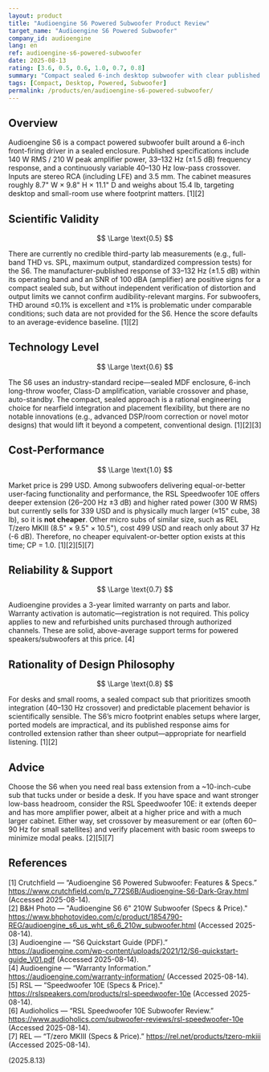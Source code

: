 ```yaml
---
layout: product
title: "Audioengine S6 Powered Subwoofer Product Review"
target_name: "Audioengine S6 Powered Subwoofer"
company_id: audioengine
lang: en
ref: audioengine-s6-powered-subwoofer
date: 2025-08-13
rating: [3.6, 0.5, 0.6, 1.0, 0.7, 0.8]
summary: "Compact sealed 6-inch desktop subwoofer with clear published specs, limited third-party measurements, and top cost-performance due to no cheaper equivalent-or-better options"
tags: [Compact, Desktop, Powered, Subwoofer]
permalink: /products/en/audioengine-s6-powered-subwoofer/
---
```

## Overview

Audioengine S6 is a compact powered subwoofer built around a 6-inch front-firing driver in a sealed enclosure. Published specifications include 140 W RMS / 210 W peak amplifier power, 33–132 Hz (±1.5 dB) frequency response, and a continuously variable 40–130 Hz low-pass crossover. Inputs are stereo RCA (including LFE) and 3.5 mm. The cabinet measures roughly 8.7" W × 9.8" H × 11.1" D and weighs about 15.4 lb, targeting desktop and small-room use where footprint matters. [1][2]

## Scientific Validity

$$ \Large \text{0.5} $$

There are currently no credible third-party lab measurements (e.g., full-band THD vs. SPL, maximum output, standardized compression tests) for the S6. The manufacturer-published response of 33–132 Hz (±1.5 dB) within its operating band and an SNR of 100 dBA (amplifier) are positive signs for a compact sealed sub, but without independent verification of distortion and output limits we cannot confirm audibility-relevant margins. For subwoofers, THD around ≤0.1% is excellent and ≥1% is problematic under comparable conditions; such data are not provided for the S6. Hence the score defaults to an average-evidence baseline. [1][2]

## Technology Level

$$ \Large \text{0.6} $$

The S6 uses an industry-standard recipe—sealed MDF enclosure, 6-inch long-throw woofer, Class-D amplification, variable crossover and phase, auto-standby. The compact, sealed approach is a rational engineering choice for nearfield integration and placement flexibility, but there are no notable innovations (e.g., advanced DSP/room correction or novel motor designs) that would lift it beyond a competent, conventional design. [1][2][3]

## Cost-Performance

$$ \Large \text{1.0} $$

Market price is 299 USD. Among subwoofers delivering equal-or-better user-facing functionality and performance, the RSL Speedwoofer 10E offers deeper extension (26–200 Hz ±3 dB) and higher rated power (300 W RMS) but currently sells for 339 USD and is physically much larger (≈15" cube, 38 lb), so it is **not cheaper**. Other micro subs of similar size, such as REL T/zero MKIII (8.5" × 9.5" × 10.5"), cost 499 USD and reach only about 37 Hz (-6 dB). Therefore, no cheaper equivalent-or-better option exists at this time; CP = 1.0. [1][2][5][7]

## Reliability & Support

$$ \Large \text{0.7} $$

Audioengine provides a 3-year limited warranty on parts and labor. Warranty activation is automatic—registration is not required. This policy applies to new and refurbished units purchased through authorized channels. These are solid, above-average support terms for powered speakers/subwoofers at this price. [4]

## Rationality of Design Philosophy

$$ \Large \text{0.8} $$

For desks and small rooms, a sealed compact sub that prioritizes smooth integration (40–130 Hz crossover) and predictable placement behavior is scientifically sensible. The S6’s micro footprint enables setups where larger, ported models are impractical, and its published response aims for controlled extension rather than sheer output—appropriate for nearfield listening. [1][2]

## Advice

Choose the S6 when you need real bass extension from a ~10-inch-cube sub that tucks under or beside a desk. If you have space and want stronger low-bass headroom, consider the RSL Speedwoofer 10E: it extends deeper and has more amplifier power, albeit at a higher price and with a much larger cabinet. Either way, set crossover by measurement or ear (often 60–90 Hz for small satellites) and verify placement with basic room sweeps to minimize modal peaks. [2][5][7]

## References

[1] Crutchfield — “Audioengine S6 Powered Subwoofer: Features & Specs.” https://www.crutchfield.com/p_772S6B/Audioengine-S6-Dark-Gray.html (Accessed 2025-08-14).  
[2] B&H Photo — "Audioengine S6 6" 210W Subwoofer (Specs & Price)." https://www.bhphotovideo.com/c/product/1854790-REG/audioengine_s6_us_wht_s6_6_210w_subwoofer.html (Accessed 2025-08-14).  
[3] Audioengine — “S6 Quickstart Guide (PDF).” https://audioengine.com/wp-content/uploads/2021/12/S6-quickstart-guide_V01.pdf (Accessed 2025-08-14).  
[4] Audioengine — “Warranty Information.” https://audioengine.com/warranty-information/ (Accessed 2025-08-14).  
[5] RSL — “Speedwoofer 10E (Specs & Price).” https://rslspeakers.com/products/rsl-speedwoofer-10e (Accessed 2025-08-14).  
[6] Audioholics — “RSL Speedwoofer 10E Subwoofer Review.” https://www.audioholics.com/subwoofer-reviews/rsl-speedwoofer-10e (Accessed 2025-08-14).  
[7] REL — “T/zero MKIII (Specs & Price).” https://rel.net/products/tzero-mkiii (Accessed 2025-08-14).

(2025.8.13)


